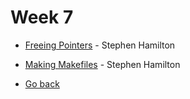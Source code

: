 # Week 7

- [Freeing Pointers](freeing-pointers.md) - Stephen Hamilton
- [Making Makefiles](makefile.md) - Stephen Hamilton

- [Go back](../README.md)
